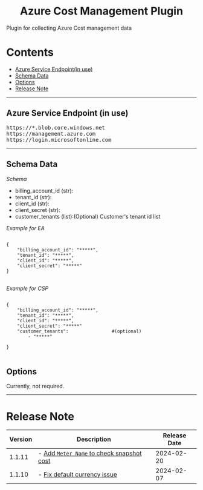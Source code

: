 <h1 align="center">Azure Cost Management Plugin </h1>

Plugin for collecting Azure Cost management data

# Contents

- [Azure Service Endpoint(in use)](#azure-service-endpoint-in-use)
- [Schema Data](#schema-data)
- [Options](#options)
- [Release Note](#release-note)

---

## Azure Service Endpoint (in use)

<pre>
https://*.blob.core.windows.net
https://management.azure.com
https://login.microsoftonline.com
</pre>

----

## Schema Data

*Schema*

- billing_account_id (str):
- tenant_id (str):
- client_id (str):
- client_secret (str):
- customer_tenants (list):(Optional) Customer's tenant id list

*Example for EA*
<pre>
<code>
{
    "billing_account_id": "*****",
    "tenant_id": "*****",
    "client_id": "*****",
    "client_secret": "*****"
}
</code>
</pre>

*Example for CSP*
<pre>
<code>
{
    "billing_account_id": "*****",
    "tenant_id": "*****",
    "client_id": "*****",
    "client_secret": "*****"
    "customer_tenants":                #(optional)
        - "*****"
     
}
</code>
</pre>

## Options

Currently, not required.

---

# Release Note

| Version | Description                                                                                                                    | Release Date |
|---------|--------------------------------------------------------------------------------------------------------------------------------|--------------|
| 1.1.11  | - [Add `Meter Name` to check snapshot cost](https://github.com/cloudforet-io/plugin-azure-cost-mgmt-cost-datasource/issues/49) | 2024-02-20   |
| 1.1.10  | - [Fix default currency issue](https://github.com/orgs/cloudforet-io/discussions/141)                                          | 2024-02-07   |                                                                                            